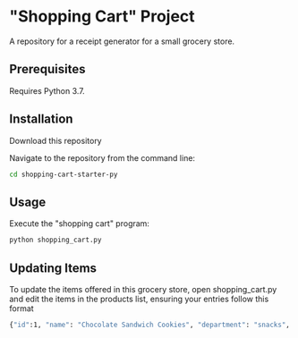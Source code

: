# "Shopping Cart" Project

A repository for a receipt generator for a small grocery store.

## Prerequisites

Requires Python 3.7.

## Installation

Download this repository

Navigate to the repository from the command line:

```sh
cd shopping-cart-starter-py
```

## Usage

Execute the "shopping cart" program:

```sh
python shopping_cart.py
```

## Updating Items

To update the items offered in this grocery store, open shopping_cart.py and edit the items in the products list, ensuring your entries follow this format

```sh
{"id":1, "name": "Chocolate Sandwich Cookies", "department": "snacks", "aisle": "cookies cakes", "price": 3.50}
```
